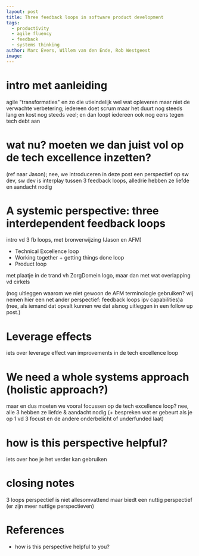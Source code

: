 ```yaml
---
layout: post
title: Three feedback loops in software product development
tags:
  - productivity
  - agile fluency
  - feedback
  - systems thinking
author: Marc Evers, Willem van den Ende, Rob Westgeest
image: 
---
```


# intro met aanleiding

agile "transformaties" en zo die utieindelijk wel wat opleveren maar niet de verwachte verbetering; iedereen doet scrum maar het duurt nog steeds lang en kost nog steeds veel; en dan loopt iedereen ook nog eens tegen tech debt aan

# wat nu? moeten we dan juist vol op de tech excellence inzetten? 

(ref naar Jason); nee, we introduceren in deze post een perspectief op sw dev, sw dev is interplay tussen 3 feedback loops, alledrie hebben ze liefde en aandacht nodig

# A systemic perspective: three interdependent feedback loops

intro vd 3 fb loops, met bronverwijzing (Jason en AFM)

- Technical Excellence loop
- Working together + getting things done loop
- Product loop

met plaatje in de trand vh ZorgDomein logo, maar dan met wat overlapping vd cirkels

(nog uitleggen waarom we niet gewoon de AFM terminologie gebruiken? wij nemen hier een net ander perspectief: feedback loops ipv capabilities)a
(nee, als iemand dat opvalt kunnen we dat alsnog uitleggen in een follow up post.)

# Leverage effects

iets over leverage effect van improvements in de tech excellence loop

# We need a whole systems approach (holistic approach?)

maar en dus moeten we vooral focussen op de tech excellence loop? nee, alle 3 hebben ze liefde & aandacht nodig (+ bespreken wat er gebeurt als je op 1 vd 3 focust en de andere onderbelicht of underfunded laat)

# how is this perspective helpful?

iets over hoe je het verder kan gebruiken

# closing notes

3 loops perspectief is niet allesomvattend maar biedt een nuttig perspectief (er zijn meer nuttige perspectieven)

# References


+ how is this perspective helpful to you?

